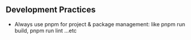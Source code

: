 ## Development Practices

- Always use pnpm for project & package management: like pnpm run build, pnpm run lint ...etc